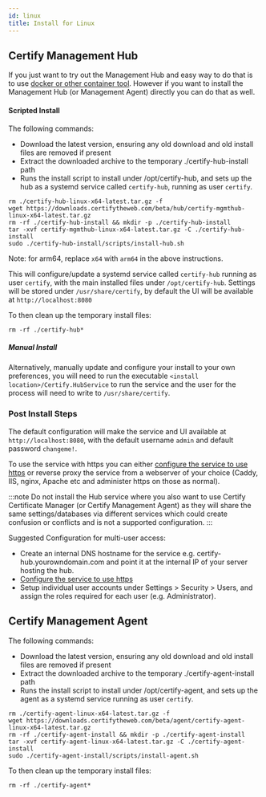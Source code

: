 ```yaml
---
id: linux
title: Install for Linux
---
```


## Certify Management Hub

If you just want to try out the Management Hub and easy way to do that is to use [docker or other container tool](containers.md). However if you want to install the Management Hub (or Management Agent) directly you can do that as well.

#### Scripted Install
The following commands:
- Download the latest version, ensuring any old download and old install files are removed if present
- Extract the downloaded archive to the temporary ./certify-hub-install path
- Runs the install script to install under /opt/certify-hub, and sets up the hub as a systemd service called `certify-hub`, running as user `certify`.

```
rm ./certify-hub-linux-x64-latest.tar.gz -f
wget https://downloads.certifytheweb.com/beta/hub/certify-mgmthub-linux-x64-latest.tar.gz
rm -rf ./certify-hub-install && mkdir -p ./certify-hub-install
tar -xvf certify-mgmthub-linux-x64-latest.tar.gz -C ./certify-hub-install
sudo ./certify-hub-install/scripts/install-hub.sh
```

Note: for arm64, replace `x64` with `arm64` in the above instructions.

This will configure/update a systemd service called `certify-hub` running as user `certify`, with the main installed files under `/opt/certify-hub`. Settings will be stored under `/usr/share/certify`, by default the UI will be available at `http://localhost:8080`

To then clean up the temporary install files:
```
rm -rf ./certify-hub*
```

##### Manual Install
Alternatively, manually update and configure your install to your own preferences, you will need to run the executable `<install location>/Certify.HubService` to run the service and the user for the process will need to write to `/usr/share/certify`.

### Post Install Steps
The default configuration will make the service and UI available at `http://localhost:8080`, with the default username `admin` and default password `changeme!`.

To use the service with https you can either [configure the service to use https](service.md) or reverse proxy the service from a webserver of your choice (Caddy, IIS, nginx, Apache etc and administer https on those as normal).

:::note
Do not install the Hub service where you also want to use Certify Certificate Manager (or Certify Management Agent) as they will share the same settings/databases via different services which could create confusion or conflicts and is not a supported configuration. 
:::

Suggested Configuration for multi-user access:
- Create an internal DNS hostname for the service e.g. certify-hub.yourowndomain.com and point it at the internal IP of your server hosting the hub.
- [Configure the service to use https](service.md)
- Setup individual user accounts under Settings > Security > Users, and assign the roles required for each user (e.g. Administrator).

## Certify Management Agent

The following commands:
- Download the latest version, ensuring any old download and old install files are removed if present
- Extract the downloaded archive to the temporary ./certify-agent-install path
- Runs the install script to install under /opt/certify-agent, and sets up the agent as a systemd service running as user `certify`.

```
rm ./certify-agent-linux-x64-latest.tar.gz -f
wget https://downloads.certifytheweb.com/beta/agent/certify-agent-linux-x64-latest.tar.gz
rm -rf ./certify-agent-install && mkdir -p ./certify-agent-install
tar -xvf certify-agent-linux-x64-latest.tar.gz -C ./certify-agent-install
sudo ./certify-agent-install/scripts/install-agent.sh
```

To then clean up the temporary install files:
```
rm -rf ./certify-agent*
```